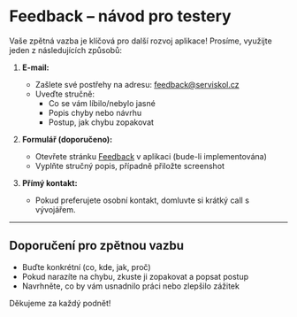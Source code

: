 # Feedback – návod pro testery

Vaše zpětná vazba je klíčová pro další rozvoj aplikace! Prosíme, využijte jeden z následujících způsobů:

1. **E-mail:**
   - Zašlete své postřehy na adresu: feedback@serviskol.cz
   - Uveďte stručně:
     - Co se vám líbilo/nebylo jasné
     - Popis chyby nebo návrhu
     - Postup, jak chybu zopakovat

2. **Formulář (doporučeno):**
   - Otevřete stránku [Feedback](#) v aplikaci (bude-li implementována)
   - Vyplňte stručný popis, případně přiložte screenshot

3. **Přímý kontakt:**
   - Pokud preferujete osobní kontakt, domluvte si krátký call s vývojářem.

---

## Doporučení pro zpětnou vazbu
- Buďte konkrétní (co, kde, jak, proč)
- Pokud narazíte na chybu, zkuste ji zopakovat a popsat postup
- Navrhněte, co by vám usnadnilo práci nebo zlepšilo zážitek

Děkujeme za každý podnět!
